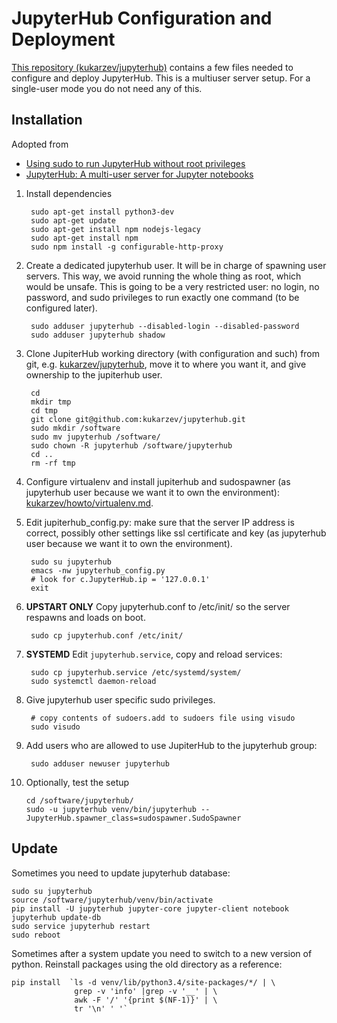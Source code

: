 JupyterHub Configuration and Deployment
=======================================

[This repository (kukarzev/jupyterhub)](https://github.com/kukarzev/jupyterhub) contains a few files needed to configure and deploy JupyterHub. This is a multiuser server setup. For a single-user mode you do not need any of this.


Installation
------------
Adopted from 

* [Using sudo to run JupyterHub without root privileges](https://github.com/jupyter/jupyterhub/wiki/Using-sudo-to-run-JupyterHub-without-root-privileges)
* [JupyterHub: A multi-user server for Jupyter notebooks](https://github.com/jupyter/jupyterhub)


1) Install dependencies

        sudo apt-get install python3-dev
        sudo apt-get update​
        sudo apt-get install npm nodejs-legacy
        sudo apt-get install npm
        sudo npm install -g configurable-http-proxy

2) Create a dedicated jupyterhub user. It will be in charge of
spawning user servers. This way, we avoid running the whole thing as
root, which would be unsafe. This is going to be a very restricted
user: no login, no password, and sudo privileges to run exactly one
command (to be configured later).

        sudo adduser jupyterhub --disabled-login --disabled-password
        sudo adduser jupyterhub shadow

3) Clone JupiterHub working directory (with configuration and such) from git, e.g. [kukarzev/jupyterhub](https://github.com/kukarzev/jupyterhub), move it to where you want it, and give ownership to the jupiterhub user.

        cd
        mkdir tmp
        cd tmp
        git clone git@github.com:kukarzev/jupyterhub.git
        sudo mkdir /software
        sudo mv jupyterhub /software/
        sudo chown -R jupyterhub /software/jupyterhub
        cd ..
        rm -rf tmp

4) Configure virtualenv and install jupiterhub and sudospawner (as jupyterhub user because we want it to own the environment): [kukarzev/howto/virtualenv.md](https://github.com/kukarzev/howto/blob/master/virtualenv.md).
   
6) Edit jupiterhub_config.py: make sure that the server IP address is
correct, possibly other settings like ssl certificate and key (as
jupyterhub user because we want it to own the environment).

        sudo su jupyterhub
        emacs -nw jupyterhub_config.py
        # look for c.JupyterHub.ip = '127.0.0.1'
        exit

7) **UPSTART ONLY** Copy jupyterhub.conf to /etc/init/ so the server respawns and loads
on boot.

        sudo cp jupyterhub.conf /etc/init/

7) **SYSTEMD** Edit `jupyterhub.service`, copy and reload services:

        sudo cp jupyterhub.service /etc/systemd/system/
        sudo systemctl daemon-reload

8) Give jupyterhub user specific sudo privileges.

        # copy contents of sudoers.add to sudoers file using visudo
        sudo visudo

9) Add users who are allowed to use JupiterHub to the jupyterhub group:

        sudo adduser newuser jupyterhub

10) Optionally, test the setup

        cd /software/jupyterhub/
        sudo -u jupyterhub venv/bin/jupyterhub --JupyterHub.spawner_class=sudospawner.SudoSpawner

## Update

Sometimes you need to update jupyterhub database:

    sudo su jupyterhub
    source /software/jupyterhub/venv/bin/activate
    pip install -U jupyterhub jupyter-core jupyter-client notebook
    jupyterhub update-db
    sudo service jupyterhub restart
    sudo reboot

Sometimes after a system update you need to switch to a new version of python. Reinstall packages using the old directory as a reference:

    pip install  `ls -d venv/lib/python3.4/site-packages/*/ | \
                  grep -v 'info' |grep -v '__' | \
                  awk -F '/' '{print $(NF-1)}' | \
                  tr '\n' ' '`
